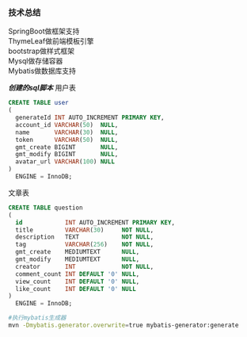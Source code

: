 ### 技术总结
SpringBoot做框架支持<br>
ThymeLeaf做前端模板引擎<br>
bootstrap做样式框架<br>
Mysql做存储容器 <br>
Mybatis做数据库支持

***创建的sql脚本***
用户表
```sql
CREATE TABLE user
(
  generateId INT AUTO_INCREMENT PRIMARY KEY,
  account_id VARCHAR(50)  NULL,
  name       VARCHAR(30)  NULL,
  token      VARCHAR(50)  NULL,
  gmt_create BIGINT       NULL,
  gmt_modify BIGINT       NULL,
  avatar_url VARCHAR(100) NULL
)
  ENGINE = InnoDB;
```
文章表
```sql
CREATE TABLE question
(
  id            INT AUTO_INCREMENT PRIMARY KEY,
  title         VARCHAR(30)     NOT NULL,
  description   TEXT            NOT NULL,
  tag           VARCHAR(256)    NOT NULL,
  gmt_create    MEDIUMTEXT      NULL,
  gmt_modify    MEDIUMTEXT      NULL,
  creator       INT             NOT NULL,
  comment_count INT DEFAULT '0' NULL,
  view_count    INT DEFAULT '0' NULL,
  like_count    INT DEFAULT '0' NULL
)
  ENGINE = InnoDB;
```
```bash
#执行mybatis生成器
mvn -Dmybatis.generator.overwrite=true mybatis-generator:generate
```